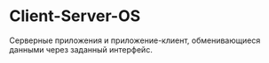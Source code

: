 # Client-Server-OS
Cерверные приложения и приложение-клиент, обменивающиеся данными через заданный интерфейс.
